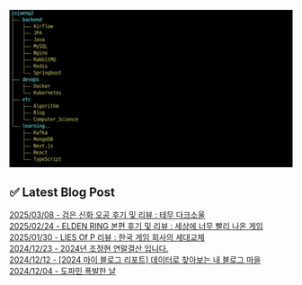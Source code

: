 ![image](./image/231205.png)

## ✅ Latest Blog Post

[2025/03/08 - 검은 신화 오공 후기 및 리뷰 : 테무 다크소울](https://blog.naver.com/ds4ouj/223788725412?fromRss=true&trackingCode=rss) <br/>
[2025/02/24 - ELDEN RING 본편 후기 및 리뷰 : 세상에 너무 빨리 나온 게임](https://blog.naver.com/ds4ouj/223772329736?fromRss=true&trackingCode=rss) <br/>
[2025/01/30 - LIES Of P 리뷰 : 한국 게임 회사의 세대교체](https://blog.naver.com/ds4ouj/223742206299?fromRss=true&trackingCode=rss) <br/>
[2024/12/23 - 2024년 조정현 연말결산 입니다.](https://blog.naver.com/ds4ouj/223703251320?fromRss=true&trackingCode=rss) <br/>
[2024/12/12 - [2024 마이 블로그 리포트] 데이터로 찾아보는 내 블로그 마을](https://blog.naver.com/ds4ouj/223690827282?fromRss=true&trackingCode=rss) <br/>
[2024/12/04 - 도파민 폭발한 날](https://blog.naver.com/ds4ouj/223682674598?fromRss=true&trackingCode=rss) <br/>
